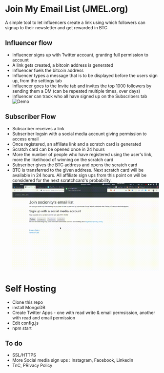 # Join My Email List (JMEL.org)
A simple tool to let influencers create a link using which followers can signup to their newsletter and get rewarded in BTC

## Influencer flow
- Influencer signs up with Twitter account, granting full permission to account
- A link gets created, a bitcoin address is generated
- Influencer fuels the bitcoin address 
- Influencer types a message that is to be displayed before the users sign up, from the settings tab
- Influencer goes to the Invite tab and invites the top 1000 followers by sending them a DM (can be repeated multiple times, over days)
- Influencer can track who all have signed up on the Subscribers tab
![Demo](https://raw.githubusercontent.com/socionity/jmel/master/jmel-influencer.gif)

## Subscriber Flow
- Subscriber receives a link
- Subscriber logsin with a social media account giving permission to access email
- Once registered, an affiliate link and a scratch card is generated
- Scratch card can be opened once in 24 hours
- More the number of people who have registered using the user's link, more the likelihood of winning on the scratch card
- Subscriber gives the BTC address and opens the scratch card
- BTC is transferred to the given address. Next scratch card will be available in 24 hours. All affiliate sign ups from this point on will be considered for the next scratchcard's probability.
![Demo](https://raw.githubusercontent.com/socionity/jmel/master/jmel-subscriber.gif)


# Self Hosting
- Clone this repo
- install MongoDB
- Create  Twitter Apps - one with read write & email permsission, another with read and email permission
- Edit config.js
- npm start

## To do
- SSL/HTTPS
- More Social media sign ups : Instagram, Facebook, Linkedin
- TnC, PRivacy Policy
